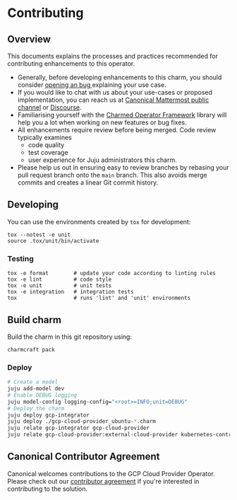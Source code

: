 # Contributing

## Overview

This documents explains the processes and practices recommended for contributing enhancements to
this operator.

- Generally, before developing enhancements to this charm, you should consider [opening an bug
  ](https://bugs.launchpad.net/charm-gcp-cloud-provider) explaining your use case.
- If you would like to chat with us about your use-cases or proposed implementation, you can reach
  us at [Canonical Mattermost public channel](https://chat.charmhub.io/charmhub/channels/charm-dev)
  or [Discourse](https://discourse.charmhub.io/).
- Familiarising yourself with the [Charmed Operator Framework](https://juju.is/docs/sdk) library
  will help you a lot when working on new features or bug fixes.
- All enhancements require review before being merged. Code review typically examines
  - code quality
  - test coverage
  - user experience for Juju administrators this charm.
- Please help us out in ensuring easy to review branches by rebasing your pull request branch onto
  the `main` branch. This also avoids merge commits and creates a linear Git commit history.

## Developing

You can use the environments created by `tox` for development:

```shell
tox --notest -e unit
source .tox/unit/bin/activate
```

### Testing

```shell
tox -e format        # update your code according to linting rules
tox -e lint          # code style
tox -e unit          # unit tests
tox -e integration   # integration tests
tox                  # runs 'lint' and 'unit' environments
```

## Build charm

Build the charm in this git repository using:

```shell
charmcraft pack
```

### Deploy

```bash
# Create a model
juju add-model dev
# Enable DEBUG logging
juju model-config logging-config="<root>=INFO;unit=DEBUG"
# Deploy the charm
juju deploy gcp-integrator
juju deploy ./gcp-cloud-provider_ubuntu-*.charm
juju relate gcp-integrator gcp-cloud-provider
juju relate gcp-cloud-provider:external-cloud-provider kubernetes-control-plane
```

## Canonical Contributor Agreement

Canonical welcomes contributions to the GCP Cloud Provider Operator. Please check
out our [contributor agreement](https://ubuntu.com/legal/contributors) if
you're interested in contributing to the solution.
